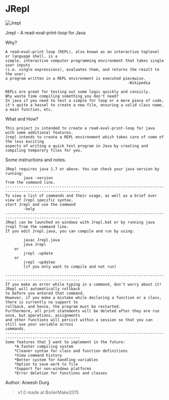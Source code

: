 # JRepl
![Jrepl](http://i.imgur.com/u7l4q2G.png "Jrepl")

Jrepl - A read-eval-print-loop for Java 

Why?

	A read–eval–print loop (REPL), also known as an interactive toplevel or language shell, is a 
	simple, interactive computer programming environment that takes single user inputs 
	(i.e. single expressions), evaluates them, and returns the result to the user; 
	a program written in a REPL environment is executed piecewise. 
														  -Wikipedia

	REPLs are great for testing out some logic quickly and consicly. 
	Why waste time compiling something you don't need?
	In java if you need to test a simple for loop or a mere piece of code, 
	it's quite a hassel to create a new file, ensuring a valid class name, a main function, etc. 
	
What and How?

	This project is intended to create a read-eval-print-loop for java with some additional features.
	Jrepl intends to create a REPL environment which takes care of some of the less exciting 
	aspects of writing a quick test program in Java by creating and compiling temporary files for you.
	
Some instructions and notes.
	
	JRepl requires java 1.7 or above. You can check your java version by running:
			java -version
	from the command line.
	-------------------------------------------------------------------------------------------------------
	To view a list of commands and their usage, as well as a brief over view of Jrepl specific syntax, 
	start Jrepl and use the command 
			-help		
	-------------------------------------------------------------------------------------------------------	
	JRepl can be launched on windows with Jrepl.bat or by running java Jrepl from the command line.
	If you edit Jrepl.java, you can compile and run by using:

			javac Jrepl.java
			java Jrepl
		or
			jrepl -update
		or 
			jrepl -updateo
			(if you only want to compile and not run)
		
	-------------------------------------------------------------------------------------------------------
	If you make an error while typing in a command, don't worry about it! JRepl will automatically rollback 
	to before you entered that command.
	However, if you make a mistake while declaring a function or a class, there is currently no support to
	rollback, and hence, the program must be restarted.
	Furthermore, all print statements will be deleted after they are run once, but operations, assignments
	and other functions will persist within a session so that you can still use your variable across 
	commands.
	-------------------------------------------------------------------------------------------------------
	Some features that I want to implement in the future:
		*A faster compiling system
		*Cleaner syntax for class and function definitions
		*View command history
		*Better system for handling variables
		*Option to save work to file
		*Support for non-windows platforms
		*Error deletion for functions and classes
Author: Aneesh Durg
	
>v1.0 made at BoilerMake2015

